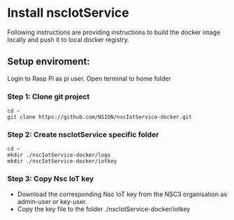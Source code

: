 # Install nscIotService
Following instructions are providing instructions to build the docker image locally and push it to local docker registry.

## Setup enviroment:

Login to Rasp Pi as pi user. Open terminal to home folder
### Step 1: Clone git project 
```text 
cd ~
git clone https://github.com/NSION/nscIotService-docker.git
```
### Step 2:  Create nscIotService specific folder
```text 
cd ~
mkdir ./nscIotService-docker/logs
mkdir ./nscIotService-docker/iotkey
```
### Step 3:  Copy Nsc IoT key
- Download the corresponding Nsc IoT key from the NSC3 organisation as admin-user or key-user.
- Copy the key file to the folder ./nscIotService-docker/iotkey

